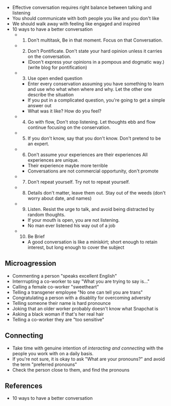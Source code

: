 * Effective conversation requires right balance between talking and listening
* You should communicate with both people you like and you don't like
* We should walk away with feeling like engaged and inspired
* 10 ways to have a better conversation
  * 1. Don't multitask, Be in that moment. Focus on that Conversation.
  * 2.  Don't Pontificate. Don't state your hard opinion unless it carries on the conversation. 
     * (Doon't express 
your opinions in a pompous and dogmatic way.)(write blog for pontification)
  * 3. Use open ended question
    *  Enter every conservation assuming you have something to learn and use who what when where and why. Let the other one describe the situation
    * If you put in a complicated question, you're going to get a simple answer out
    * What was it like? How do you feel?
  * 4. Go with flow, Don't stop listening. Let thoughts ebb and flow continue focusing on the conservation.
  * 5. If you don't know, say that you don't know.  Don't pretend to be an expert.
  * 6. Don't assume your experiences are their experiences  All experiences are unique.
    * Their experience maybe more terrible
    * Conversations are not commercial opportunity, don't promote
  * 7. Don't repeat yourself. Try not to repeat yourself.
  * 8. Details don't matter, leave them out. Stay out of the weeds (don't worry about date, and names)
  * 9. Listen. Resist the urge to talk, and avoid being distracted by random thoughts.
    * If your mouth is open, you are not listening.
    * No man ever listened his way out of a job
  * 10. Be Brief
    * A good conversation is like a miniskirt; short enough to retain interest, but long enough to cover the subject


## Microagression

* Commenting a person "speaks excellent English"
* Interrrupting a co-worker to say "What you are trying to say is..."
* Calling a female co-worker "sweetheart"
* Telling a transgener employee "No one can tell you are trans"
* Congratulating a person with a disablity for overcoming adversity
* Telling someone their name is hard pronounce
* Joking that an older worker probably doesn't know what Snapchat is
* Asking a black woman if that's her real hair
* Telling a co-worker they are "too sensitive"

## Connecting

* Take time with genuine intention of *interacting and connecting* with the people you work with on a daily basis.
* If you're not sure, it is okay to ask "What are your pronouns?" and avoid the term "preferred pronouns"
* Check the person close to them, and find the pronouns

## References
* 10 ways to have a better conversation
